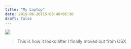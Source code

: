 ```yaml
---
title: "My Laptop"
date: 2019-06-26T15:03:48+05:30
draft: false
---
```


![](images/my-laptop.png)

> This is how it looks after I finally moved out from OSX

